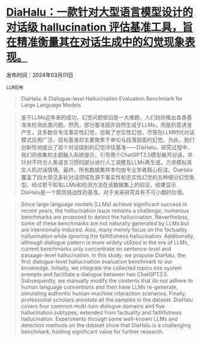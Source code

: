 # [DiaHalu：一款针对大型语言模型设计的对话级 hallucination 评估基准工具，旨在精准衡量其在对话生成中的幻觉现象表现。](https://arxiv.org/abs/2403.00896)

发布时间：2024年03月01日

`LLM应用`

> DiaHalu: A Dialogue-level Hallucination Evaluation Benchmark for Large Language Models

> 鉴于LLMs近年来的成功，幻觉问题依旧是一大难题，人们纷纷推出各类基准来检测此类问题。然而，部分基准因非自然生成于LLMs，而是刻意诱发产生，且多数仅专注事实性幻觉，忽略了忠实性幻觉。尽管在LLM时代对话模式应用广泛，现有基准却主要聚焦于单句与段落层面的幻觉。为此，我们创新性地提出了首个对话级别的幻觉评估基准——DiaHalu。研究过程中，我们将收集的主题融入系统提示，引导两个ChatGPT3.5模型展开对话，并针对不符合人类语言习惯的部分进行人工调整及LLMs再生成，力求模拟真实人机对话情境。最终，所有数据集样本均由专业学者精心标注。DiaHalu覆盖了四大常见多轮对话领域及源于事实性和忠实性幻觉的五种细分幻觉类型。经过若干知名LLMs和检测方法在该数据集上的验证，结果显示DiaHalu是一个颇具挑战性的基准，对于未来研究具有不可小觑的价值。

> Since large language models (LLMs) achieve significant success in recent years, the hallucination issue remains a challenge, numerous benchmarks are proposed to detect the hallucination. Nevertheless, some of these benchmarks are not naturally generated by LLMs but are intentionally induced. Also, many merely focus on the factuality hallucination while ignoring the faithfulness hallucination. Additionally, although dialogue pattern is more widely utilized in the era of LLMs, current benchmarks only concentrate on sentence-level and passage-level hallucination. In this study, we propose DiaHalu, the first dialogue-level hallucination evaluation benchmark to our knowledge. Initially, we integrate the collected topics into system prompts and facilitate a dialogue between two ChatGPT3.5. Subsequently, we manually modify the contents that do not adhere to human language conventions and then have LLMs re-generate, simulating authentic human-machine interaction scenarios. Finally, professional scholars annotate all the samples in the dataset. DiaHalu covers four common multi-turn dialogue domains and five hallucination subtypes, extended from factuality and faithfulness hallucination. Experiments through some well-known LLMs and detection methods on the dataset show that DiaHalu is a challenging benchmark, holding significant value for further research.